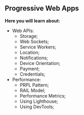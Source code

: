 ## Progressive Web Apps

**Here you will learn about:**

- Web APIs:
  - Storage;
  - Web Sockets;
  - Service Workers;
  - Location;
  - Notifications;
  - Device Orientation;
  - Payment;
  - Credentials;
- Performance:
  - PRPL Pattern;
  - RAIL Model;
  - Performance Metrics;
  - Using Lighthouse;
  - Using DevTools;
